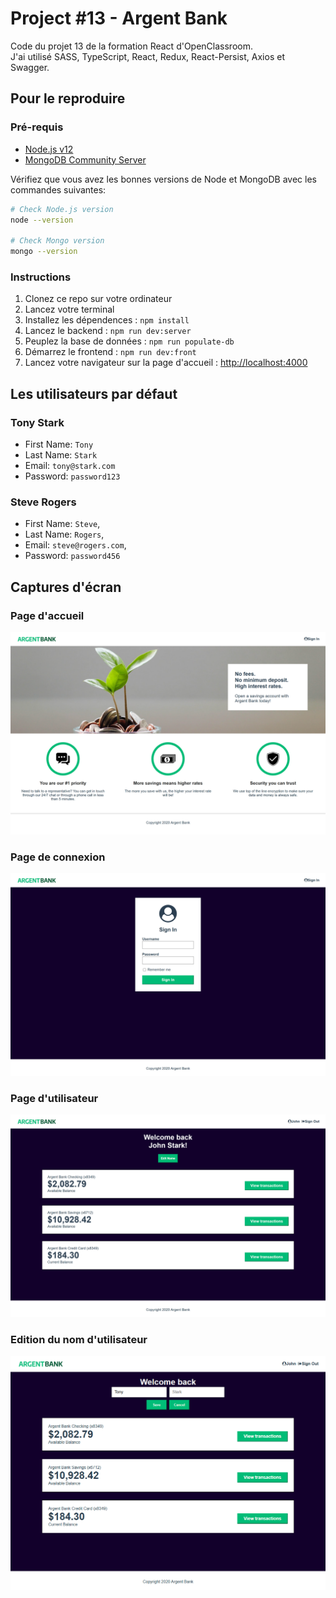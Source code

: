 # Project #13 - Argent Bank

Code du projet 13 de la formation React d'OpenClassroom. \
J'ai utilisé SASS, TypeScript, React, Redux, React-Persist, Axios et Swagger.

## Pour le reproduire

### Pré-requis

- [Node.js v12](https://nodejs.org/en/)
- [MongoDB Community Server](https://www.mongodb.com/try/download/community)

Vérifiez que vous avez les bonnes versions de Node et MongoDB avec les commandes suivantes:

```bash
# Check Node.js version
node --version

# Check Mongo version
mongo --version
```

### Instructions

1. Clonez ce repo sur votre ordinateur
1. Lancez votre terminal
1. Installez les dépendences : `npm install`
1. Lancez le backend : `npm run dev:server`
1. Peuplez la base de données : `npm run populate-db`
1. Démarrez le frontend : `npm run dev:front`
1. Lancez votre navigateur sur la page d'accueil : [http://localhost:4000](http://localhost:4000)

## Les utilisateurs par défaut

### Tony Stark

- First Name: `Tony`
- Last Name: `Stark`
- Email: `tony@stark.com`
- Password: `password123`

### Steve Rogers

- First Name: `Steve`,
- Last Name: `Rogers`,
- Email: `steve@rogers.com`,
- Password: `password456`

## Captures d'écran

### Page d'accueil

![capture d'écran de la page d'accueil](./docs/landing.png)

### Page de connexion

![capture d'écran de la page de connexion](./docs/sign-in.png)

### Page d'utilisateur

![capture d'écran de la page d'utilisateur](./docs/user.png)

### Edition du nom d'utilisateur

![capture d'écran de l'édition du nom de l'utilisateur](./docs/edit.png)
